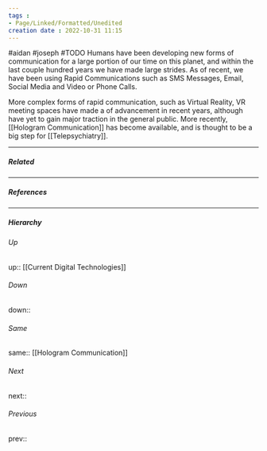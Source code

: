 ```yaml
---
tags :
- Page/Linked/Formatted/Unedited
creation date : 2022-10-31 11:15 
---
```

#aidan #joseph #TODO 
Humans have been developing new forms of communication for a large portion of our time on this planet, and within the last couple hundred years we have made large strides. As of recent, we have been using Rapid Communications such as SMS Messages, Email, Social Media and Video or Phone Calls. 

More complex forms of rapid communication, such as Virtual Reality, VR meeting spaces have made a of advancement in recent years, although have yet to gain major traction in the general public. More recently, [[Hologram Communication]] has become available, and is thought to be a big step for [[Telepsychiatry]].

---
##### Related


---
##### References


---
##### Hierarchy
###### Up
up:: [[Current Digital Technologies]]
###### Down
down:: 
###### Same
same:: [[Hologram Communication]]
###### Next
next:: 
###### Previous
prev:: 